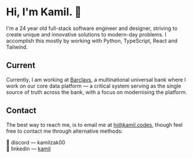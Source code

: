 # Hi, I'm Kamil. 👋

I'm a 24 year old full-stack software engineer and designer, striving to create unique and innovative solutions to modern-day problems. I accomplish this mostly by working with Python, TypeScript, React and Tailwind.

## Current

Currently, I am working at [Barclays](https://home.barclays/), a multinational universal bank where I work on our core data platform — a critical system serving as the single source of truth across the bank, with a focus on modernising the platform.

## Contact

The best way to reach me, is to email me at [hi@kamil.codes](mailto:hi@kamil.codes), though feel free to contact me through alternative methods:

💬 discord — kamilzak00 <br/>
🔗 linkedin — [kamil](https://www.linkedin.com/in/kamilzak00/)
